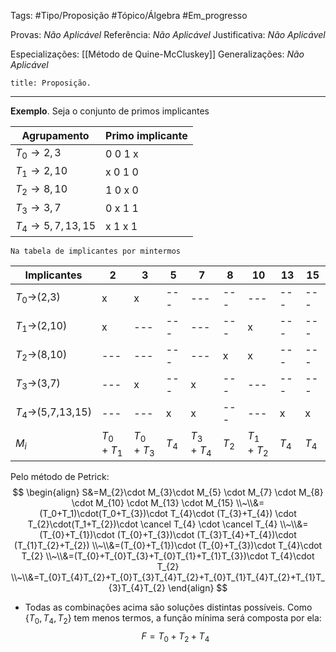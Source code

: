 Tags: #Tipo/Proposição #Tópico/Álgebra #Em_progresso

Provas: _Não Aplicável_
Referência: _Não Aplicável_
Justificativa: _Não Aplicável_

Especializações: [[Método de Quine-McCluskey]]
Generalizações: _Não Aplicável_

```ad-question
title: Proposição.
```

---
**Exemplo**. Seja o conjunto de primos implicantes

| Agrupamento | Primo implicante |
|---|---|
|$T_{0} \to 2,3$| 0 0 1 x |
|$T_{1} \to 2,10$| x 0 1 0 |
|$T_{2} \to 8,10$| 1 0 x 0 |
|$T_{3} \to 3,7$| 0 x 1 1 |
|$T_{4} \to 5,7,13,15$| x 1 x 1 |

	Na tabela de implicantes por mintermos

| Implicantes | 2 | 3 | 5 | 7|8|10|13|15|
|---|--- |--- |--- |---|---|---|---|---|
|$T_{0} \to$(2,3)| x | x |--- |---|---|---|---|---|
|$T_{1} \to$(2,10)| x |--- |--- |---|---| x |---|---|
|$T_{2} \to$(8,10)|--- |--- |--- |---| x | x |---|---|
|$T_{3} \to$(3,7)|--- | x |---| x |---|---|---|---|
|$T_{4} \to$(5,7,13,15)|--- |--- | x | x |---|---| x | x |
| $M_i$ | $T_{0}+T_{1}$ | $T_{0}+T_{3}$ | $T_{4}$ | $T_{3}+T_{4}$ |$T_{2}$|$T_{1}+T_{2}$| $T_{4}$ | $T_{4}$ |

Pelo método de Petrick:
$$
\begin{align}
S&=M_{2}\cdot M_{3}\cdot M_{5} \cdot M_{7} \cdot M_{8} \cdot M_{10} \cdot M_{13} \cdot M_{15}
\\~\\&=(T_0+T_1)\cdot(T_0+T_{3})\cdot T_{4}\cdot (T_{3}+T_{4}) \cdot T_{2}\cdot(T_1+T_{2})\cdot  \cancel T_{4} \cdot \cancel T_{4}
\\~\\&=(T_{0}+T_{1})\cdot (T_{0}+T_{3})\cdot (T_{3}T_{4}+T_{4})\cdot (T_{1}T_{2}+T_{2})
\\~\\&=(T_{0}+T_{1})\cdot (T_{0}+T_{3})\cdot T_{4}\cdot T_{2}
\\~\\&=(T_{0}+T_{0}T_{3}+T_{0}T_{1}+T_{1}T_{3})\cdot T_{4}\cdot T_{2}
\\~\\&=T_{0}T_{4}T_{2}+T_{0}T_{3}T_{4}T_{2}+T_{0}T_{1}T_{4}T_{2}+T_{1}T_{3}T_{4}T_{2}
\end{align}
$$
- Todas as combinações acima são soluções distintas possíveis. Como $\{T_{0},\,T_{4},\,T_{2}\}$ tem menos termos, a função mínima será composta por ela:
$$
F=T_{0}+T_{2}+T_{4}
$$